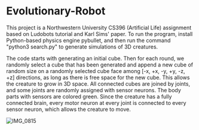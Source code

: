 # Evolutionary-Robot

This project is a Northwestern University CS396 (Artificial Life) assignment based on Ludobots tutorial and Karl Sims' paper. To run the program, install Python-based physics engine pybullet, and then run the command "python3 search.py" to generate simulations of 3D creatures. 

The code starts with generating an initial cube. Then for each round, we randomly select a cube that has been generated and append a new cube of random size on a randomly selected cube face among [-x, +x, -y, +y, -z, +z] directions, as long as there is free space for the new cube. This allows the creature to grow in 3D space. All connected cubes are joined by joints, and some joints are randomly assigned with sensor neurons. The body parts with sensors are colored green. Since the creature has a fully connected brain, every motor neuron at every joint is connected to every sensor neuron, which allows the creature to move. 

![IMG_0815](https://user-images.githubusercontent.com/75329093/220264803-51d24e0d-7684-4923-b4a9-2fef3efc5d69.jpg)
